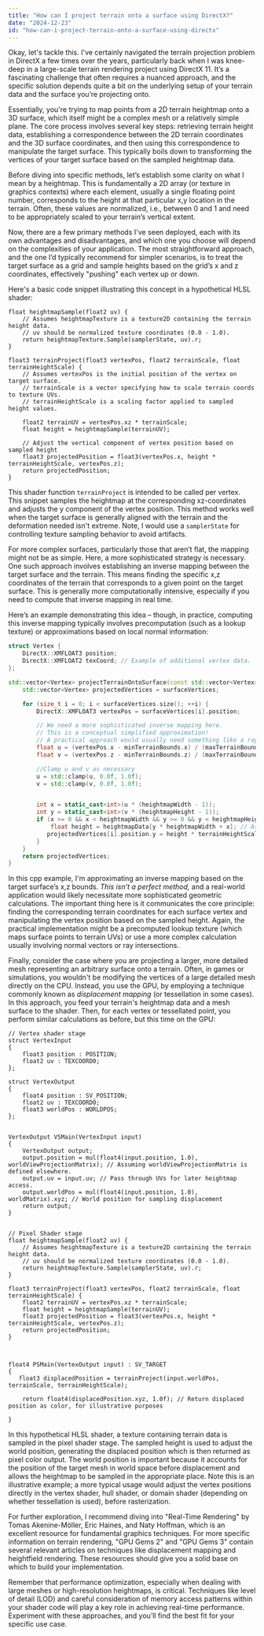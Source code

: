 ```yaml
---
title: "How can I project terrain onto a surface using DirectX?"
date: "2024-12-23"
id: "how-can-i-project-terrain-onto-a-surface-using-directx"
---
```


Okay, let's tackle this. I've certainly navigated the terrain projection problem in DirectX a few times over the years, particularly back when I was knee-deep in a large-scale terrain rendering project using DirectX 11. It’s a fascinating challenge that often requires a nuanced approach, and the specific solution depends quite a bit on the underlying setup of your terrain data and the surface you’re projecting onto.

Essentially, you're trying to map points from a 2D terrain heightmap onto a 3D surface, which itself might be a complex mesh or a relatively simple plane. The core process involves several key steps: retrieving terrain height data, establishing a correspondence between the 2D terrain coordinates and the 3D surface coordinates, and then using this correspondence to manipulate the target surface. This typically boils down to transforming the vertices of your target surface based on the sampled heightmap data.

Before diving into specific methods, let’s establish some clarity on what I mean by a heightmap. This is fundamentally a 2D array (or texture in graphics contexts) where each element, usually a single floating point number, corresponds to the height at that particular x,y location in the terrain. Often, these values are normalized, i.e., between 0 and 1 and need to be appropriately scaled to your terrain’s vertical extent.

Now, there are a few primary methods I've seen deployed, each with its own advantages and disadvantages, and which one you choose will depend on the complexities of your application. The most straightforward approach, and the one I’d typically recommend for simpler scenarios, is to treat the target surface as a grid and sample heights based on the grid’s x and z coordinates, effectively "pushing" each vertex up or down.

Here's a basic code snippet illustrating this concept in a hypothetical HLSL shader:

```hlsl
float heightmapSample(float2 uv) {
    // Assumes heightmapTexture is a texture2D containing the terrain height data.
    // uv should be normalized texture coordinates (0.0 - 1.0).
    return heightmapTexture.Sample(samplerState, uv).r;
}

float3 terrainProject(float3 vertexPos, float2 terrainScale, float terrainHeightScale) {
    // Assumes vertexPos is the initial position of the vertex on target surface.
    // terrainScale is a vector specifying how to scale terrain coords to texture UVs.
    // terrainHeightScale is a scaling factor applied to sampled height values.

    float2 terrainUV = vertexPos.xz * terrainScale;
    float height = heightmapSample(terrainUV);

    // Adjust the vertical component of vertex position based on sampled height
    float3 projectedPosition = float3(vertexPos.x, height * terrainHeightScale, vertexPos.z);
    return projectedPosition;
}
```
This shader function `terrainProject` is intended to be called per vertex. This snippet samples the heightmap at the corresponding xz-coordinates and adjusts the y component of the vertex position. This method works well when the target surface is generally aligned with the terrain and the deformation needed isn't extreme. Note, I would use a `samplerState` for controlling texture sampling behavior to avoid artifacts.

For more complex surfaces, particularly those that aren’t flat, the mapping might not be as simple. Here, a more sophisticated strategy is necessary. One such approach involves establishing an inverse mapping between the target surface and the terrain. This means finding the specific x,z coordinates of the terrain that corresponds to a given point on the target surface. This is generally more computationally intensive, especially if you need to compute that inverse mapping in real time.

Here’s an example demonstrating this idea – though, in practice, computing this inverse mapping typically involves precomputation (such as a lookup texture) or approximations based on local normal information:

```cpp
struct Vertex {
    DirectX::XMFLOAT3 position;
    DirectX::XMFLOAT2 texCoord; // Example of additional vertex data.
};

std::vector<Vertex> projectTerrainOntoSurface(const std::vector<Vertex>& surfaceVertices, const DirectX::XMFLOAT3& minTerrainBounds, const DirectX::XMFLOAT3& maxTerrainBounds, const float* heightmapData, int heightmapWidth, int heightmapHeight, float terrainHeightScale) {
    std::vector<Vertex> projectedVertices = surfaceVertices;

    for (size_t i = 0; i < surfaceVertices.size(); ++i) {
        DirectX::XMFLOAT3 vertexPos = surfaceVertices[i].position;

        // We need a more sophisticated inverse mapping here.
        // This is a conceptual simplified approximation!
        // A practical approach would usually need something like a ray intersection or precomputed data.
        float u = (vertexPos.x - minTerrainBounds.x) / (maxTerrainBounds.x - minTerrainBounds.x);
        float v = (vertexPos.z - minTerrainBounds.z) / (maxTerrainBounds.z - minTerrainBounds.z);

        //Clamp u and v as necessary
        u = std::clamp(u, 0.0f, 1.0f);
        v = std::clamp(v, 0.0f, 1.0f);


        int x = static_cast<int>(u * (heightmapWidth - 1));
        int y = static_cast<int>(v * (heightmapHeight - 1));
        if (x >= 0 && x < heightmapWidth && y >= 0 && y < heightmapHeight) {
            float height = heightmapData[y * heightmapWidth + x]; // Assume row major storage
           projectedVertices[i].position.y = height * terrainHeightScale;
        }
    }
    return projectedVertices;
}
```

In this cpp example, I'm approximating an inverse mapping based on the target surface’s x,z bounds. *This isn’t a perfect method,* and a real-world application would likely necessitate more sophisticated geometric calculations. The important thing here is it communicates the core principle: finding the corresponding terrain coordinates for each surface vertex and manipulating the vertex position based on the sampled height. Again, the practical implementation might be a precomputed lookup texture (which maps surface points to terrain UVs) or use a more complex calculation usually involving normal vectors or ray intersections.

Finally, consider the case where you are projecting a larger, more detailed mesh representing an arbitrary surface onto a terrain. Often, in games or simulations, you wouldn't be modifying the vertices of a large detailed mesh directly on the CPU. Instead, you use the GPU, by employing a technique commonly known as *displacement mapping* (or tessellation in some cases). In this approach, you feed your terrain's heightmap data and a mesh surface to the shader. Then, for each vertex or tessellated point, you perform similar calculations as before, but this time on the GPU:

```hlsl
// Vertex shader stage
struct VertexInput
{
    float3 position : POSITION;
    float2 uv : TEXCOORD0;
};

struct VertexOutput
{
    float4 position : SV_POSITION;
    float2 uv : TEXCOORD0;
    float3 worldPos : WORLDPOS;
};


VertexOutput VSMain(VertexInput input)
{
    VertexOutput output;
    output.position = mul(float4(input.position, 1.0), worldViewProjectionMatrix); // Assuming worldViewProjectionMatrix is defined elsewhere.
    output.uv = input.uv; // Pass through UVs for later heightmap access.
    output.worldPos = mul(float4(input.position, 1.0), worldMatrix).xyz; // World position for sampling displacement
    return output;
}


// Pixel Shader stage
float heightmapSample(float2 uv) {
    // Assumes heightmapTexture is a texture2D containing the terrain height data.
    // uv should be normalized texture coordinates (0.0 - 1.0).
    return heightmapTexture.Sample(samplerState, uv).r;
}

float3 terrainProject(float3 vertexPos, float2 terrainScale, float terrainHeightScale) {
    float2 terrainUV = vertexPos.xz * terrainScale;
    float height = heightmapSample(terrainUV);
    float3 projectedPosition = float3(vertexPos.x, height * terrainHeightScale, vertexPos.z);
    return projectedPosition;
}



float4 PSMain(VertexOutput input) : SV_TARGET
{
   float3 displacedPosition = terrainProject(input.worldPos, terrainScale, terrainHeightScale);

    return float4(displacedPosition.xyz, 1.0f); // Return displaced position as color, for illustrative purposes

}
```

In this hypothetical HLSL shader, a texture containing terrain data is sampled in the pixel shader stage. The sampled height is used to adjust the world position, generating the displaced position which is then returned as pixel color output. The world position is important because it accounts for the position of the target mesh in world space before displacement and allows the heightmap to be sampled in the appropriate place. Note this is an illustrative example; a more typical usage would adjust the vertex positions directly in the vertex shader, hull shader, or domain shader (depending on whether tessellation is used), before rasterization.

For further exploration, I recommend diving into "Real-Time Rendering" by Tomas Akenine-Möller, Eric Haines, and Naty Hoffman, which is an excellent resource for fundamental graphics techniques. For more specific information on terrain rendering, "GPU Gems 2" and "GPU Gems 3" contain several relevant articles on techniques like displacement mapping and heightfield rendering. These resources should give you a solid base on which to build your implementation.

Remember that performance optimization, especially when dealing with large meshes or high-resolution heightmaps, is critical. Techniques like level of detail (LOD) and careful consideration of memory access patterns within your shader code will play a key role in achieving real-time performance. Experiment with these approaches, and you’ll find the best fit for your specific use case.

